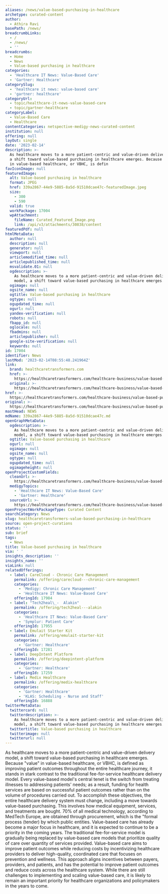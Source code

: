 ```yaml
---
aliases: /news/value-based-purchasing-in-healthcare
archetype: curated-content
author:
  - Athira Ravi
basePath: /news/
breadcrumbLinks:
  - /
  - /news/
  - ''
breadcrumbs:
  - Home
  - News
  - Value-based purchasing in healthcare
categories:
  - 'Healthcare IT News: Value-Based Care'
  - 'Gartner: Healthcare'
categorySlug:
  - 'healthcare it news: value-based care'
  - 'gartner: healthcare'
categoryUrl:
  - topic/healthcare-it-news-value-based-care
  - topic/gartner-healthcare
categoryLabel:
  - Value-Based Care
  - Healthcare
contentCategories: netspective-medigy-news-curated-content
institution: null
offering: null
layOut: single
date: '2023-02-14'
description: >-
  As healthcare moves to a more patient-centric and value-driven delivery model,
  a shift toward value-based purchasing in healthcare emerges. Because "value"
  in value-based healthcare, or VBHC, is defin
favIconImage: null
featuredImage:
  alt: Value-based purchasing in healthcare
  format: JPEG
  href: 339a2867-44e9-5885-8a5d-91510dcae47c-featuredImage.jpeg
  size:
    - 300
    - 590
  valid: true
  workPackage: 17004
  wpAttachment:
    fileName: Curated_Featured_Image.png
    link: /api/v3/attachments/30838/content
featuredPdf: null
htmlMetaData:
  author: null
  description: null
  generator: null
  viewport: null
  articlemodified_time: null
  articlepublished_time: null
  msvalidate.01: null
  ogdescription: >-
    As healthcare moves to a more patient-centric and value-driven delivery
    model, a shift toward value-based purchasing in healthcare emerges.
  ogimage: null
  ogsite_name: null
  ogtitle: Value-based purchasing in healthcare
  ogtype: null
  ogupdated_time: null
  ogurl: null
  yandex-verification: null
  robots: null
  fbapp_id: null
  oglocale: null
  fbadmins: null
  articlepublisher: null
  google-site-verification: null
  keywords: null
id: 17004
identifier: News
lastMod: '2023-02-14T08:55:48.241964Z'
link:
  brand: healthcaretransformers.com
  href: >-
    https://healthcaretransformers.com/healthcare-business/value-based-purchasing-healthcare/
  original: >-
    https://healthcaretransformers.com/healthcare-business/value-based-purchasing-healthcare/
href: >-
  https://healthcaretransformers.com/healthcare-business/value-based-purchasing-healthcare/
original: >-
  https://healthcaretransformers.com/healthcare-business/value-based-purchasing-healthcare/
mastHead: NEWS
mdName: 339a2867-44e9-5885-8a5d-91510dcae47c.md
openGraphMetaData:
  ogdescription: >-
    As healthcare moves to a more patient-centric and value-driven delivery
    model, a shift toward value-based purchasing in healthcare emerges.
  ogtitle: Value-based purchasing in healthcare
  ogurl: null
  ogimage: null
  ogsite_name: null
  ogtype: null
  ogupdated_time: null
  ogimageheight: null
openProjectCustomFields:
  cleanUrl: >-
    https://healthcaretransformers.com/healthcare-business/value-based-purchasing-healthcare/
  medigyTopics:
    - 'Healthcare IT News: Value-Based Care'
    - 'Gartner: Healthcare'
  sourceUrl: >-
    https://healthcaretransformers.com/healthcare-business/value-based-purchasing-healthcare/
openProjectWorkPackageType: Curated Content
searchCategory: News
slug: healthcaretransformers-value-based-purchasing-in-healthcare
source: open-project-curations
status: ''
sub: brief
tags:
  - News
title: Value-based purchasing in healthcare
via: ' '
insights_description: ''
insights_name: ''
viaLink: null
relatedOfferings:
  - label: CareCloud - Chronic Care Management
    permalink: /offering/carecloud---chronic-care-management
    categories:
      - 'Medigy: Chronic Care Management'
      - 'Healthcare IT News: Value-Based Care'
    offeringId: 17984
  - label: "Tech2heal\_-  Alakin"
    permalink: /offering/tech2heal---alakin
    categories:
      - 'Healthcare IT News: Value-Based Care'
      - 'Symplur: Patient Care'
    offeringId: 17955
  - label: Emulait Starter Kit
    permalink: /offering/emulait-starter-kit
    categories:
      - 'Gartner: Healthcare'
    offeringId: 17281
  - label: DeepIntent Platform
    permalink: /offering/deepintent-platform
    categories:
      - 'Gartner: Healthcare'
    offeringId: 17259
  - label: Medix Healthcare
    permalink: /offering/medix-healthcare
    categories:
      - 'Gartner: Healthcare'
      - 'KLAS: Scheduling - Nurse and Staff'
    offeringId: 16888
twitterMetaData:
  twittercard: null
  twitterdescription: >-
    As healthcare moves to a more patient-centric and value-driven delivery
    model, a shift toward value-based purchasing in healthcare emerges.
  twittertitle: Value-based purchasing in healthcare
  twitterimage: null
  twitterurl: null
---
```

<p>As healthcare moves to a more patient-centric and value-driven delivery model, a shift toward value-based purchasing in healthcare emerges. Because "value" in value-based healthcare, or VBHC, is defined as improving patient outcomes throughout the entire healthcare journey, it stands in stark contrast to the traditional fee-for-service healthcare delivery model. Every value-based model's central tenet is the switch from treating illnesses to addressing patients' needs; as a result, funding for health services are based on successful patient outcomes rather than on the volume of procedures carried out. To accomplish these objectives, the entire healthcare delivery system must change, including a move towards value-based purchasing. This involves how medical equipment, services, and treatments are bought. 70% of all medical technology, according to MedTech Europe, are obtained through procurement, which is the "formal process (tender) by which public entities. Value-based care has already become a major focus in healthcare, and it is expected to continue to be a priority in the coming years. The traditional fee-for-service model is gradually being replaced by value-based care models that prioritize quality of care over quantity of services provided. Value-based care aims to improve patient outcomes while reducing costs by incentivizing healthcare providers to deliver high-quality, coordinated care that focuses on prevention and wellness. This approach aligns incentives between payers, providers, and patients, and has the potential to improve patient outcomes and reduce costs across the healthcare system. While there are still challenges to implementing and scaling value-based care, it is likely to remain an important priority for healthcare organizations and policymakers in the years to come.</p>